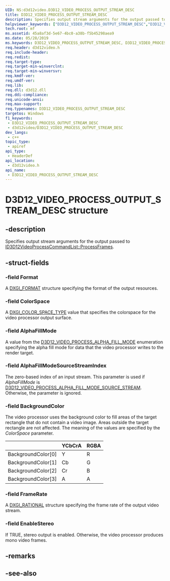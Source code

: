```yaml
---
UID: NS:d3d12video.D3D12_VIDEO_PROCESS_OUTPUT_STREAM_DESC
title: D3D12_VIDEO_PROCESS_OUTPUT_STREAM_DESC
description: Specifies output stream arguments for the output passed to ID3D12VideoProcessCommandList::ProcessFrames.
helpviewer_keywords: ["D3D12_VIDEO_PROCESS_OUTPUT_STREAM_DESC","D3D12_VIDEO_PROCESS_OUTPUT_STREAM_DESC",""]
tech.root: mf
ms.assetid: 45a8af3d-5e67-4bc0-a38b-f5b45298aea9
ms.date: 05/28/2019
ms.keywords: D3D12_VIDEO_PROCESS_OUTPUT_STREAM_DESC, D3D12_VIDEO_PROCESS_OUTPUT_STREAM_DESC,
req.header: d3d12video.h
req.include-header: 
req.redist: 
req.target-type: 
req.target-min-winverclnt: 
req.target-min-winversvr: 
req.kmdf-ver: 
req.umdf-ver: 
req.lib: 
req.dll: d3d12.dll
req.ddi-compliance: 
req.unicode-ansi: 
req.max-support: 
req.typenames: D3D12_VIDEO_PROCESS_OUTPUT_STREAM_DESC
targetos: Windows
f1_keywords:
 - D3D12_VIDEO_PROCESS_OUTPUT_STREAM_DESC
 - d3d12video/D3D12_VIDEO_PROCESS_OUTPUT_STREAM_DESC
dev_langs:
 - c++
topic_type:
 - apiref
api_type:
 - HeaderDef
api_location:
 - d3d12video.h
api_name:
 - D3D12_VIDEO_PROCESS_OUTPUT_STREAM_DESC
---
```


# D3D12_VIDEO_PROCESS_OUTPUT_STREAM_DESC structure


## -description

Specifies output stream arguments for the output passed to [ID3D12VideoProcessCommandList::ProcessFrames](nf-d3d12video-id3d12videoprocesscommandlist-processframes.md).

## -struct-fields

### -field Format

A [DXGI_FORMAT](/windows/desktop/api/dxgiformat/ne-dxgiformat-dxgi_format) structure specifying the format of the output resources.

### -field ColorSpace

A [DXGI_COLOR_SPACE_TYPE](/windows/desktop/api/dxgicommon/ne-dxgicommon-dxgi_color_space_type) value that specifies the colorspace for the video processor output surface.

### -field AlphaFillMode

A value from the [D3D12_VIDEO_PROCESS_ALPHA_FILL_MODE](ne-d3d12video-d3d12_video_process_alpha_fill_mode.md) enumeration specifying the alpha fill mode for data that the video processor writes to the render target.

### -field AlphaFillModeSourceStreamIndex

The zero-based index of an input stream. This parameter is used if *AlphaFillMode* is [D3D12_VIDEO_PROCESS_ALPHA_FILL_MODE_SOURCE_STREAM](ne-d3d12video-d3d12_video_process_alpha_fill_mode.md). Otherwise, the parameter is ignored.

### -field BackgroundColor

The video processor uses the background color to fill areas of the target rectangle that do not contain a video image. Areas outside the target rectangle are not affected.  The meaning of the values are specified by the *ColorSpace* parameter.

|                   | YCbCrA   | RGBA    |
|-------------------|----------|---------|
| BackgroundColor[0]| Y        | R       |
| BackgroundColor[1]| Cb       | G       |
| BackgroundColor[2]| Cr       | B       |
| BackgroundColor[3]| A        | A       |

### -field FrameRate

 
A [DXGI_RATIONAL](/windows/desktop/api/dxgicommon/ns-dxgicommon-dxgi_rational) structure specifying the frame rate of the output video stream.

### -field EnableStereo

 
If TRUE, stereo output is enabled. Otherwise, the video processor produces mono video frames.

## -remarks

## -see-also